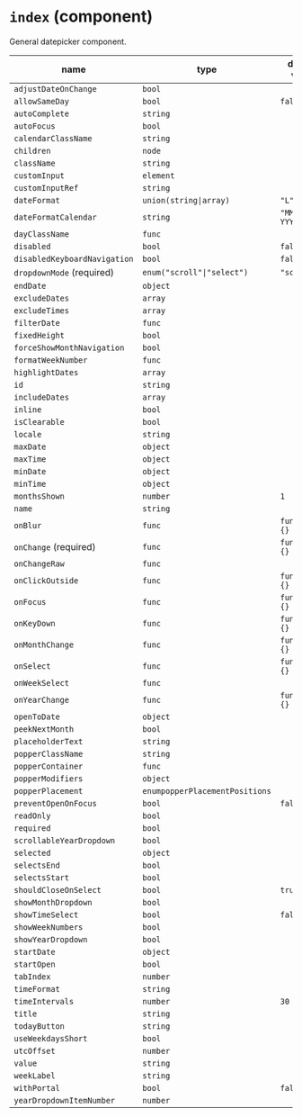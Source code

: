 # `index` (component)

General datepicker component.

| name                         | type                           | default value   | description |
| ---------------------------- | ------------------------------ | --------------- | ----------- |
| `adjustDateOnChange`         | `bool`                         |                 |             |
| `allowSameDay`               | `bool`                         | `false`         |             |
| `autoComplete`               | `string`                       |                 |             |
| `autoFocus`                  | `bool`                         |                 |             |
| `calendarClassName`          | `string`                       |                 |             |
| `children`                   | `node`                         |                 |             |
| `className`                  | `string`                       |                 |             |
| `customInput`                | `element`                      |                 |             |
| `customInputRef`             | `string`                       |                 |             |
| `dateFormat`                 | `union(string\|array)`         | `"L"`           |             |
| `dateFormatCalendar`         | `string`                       | `"MMMM YYYY"`   |             |
| `dayClassName`               | `func`                         |                 |             |
| `disabled`                   | `bool`                         | `false`         |             |
| `disabledKeyboardNavigation` | `bool`                         | `false`         |             |
| `dropdownMode` (required)    | `enum("scroll"\|"select")`     | `"scroll"`      |             |
| `endDate`                    | `object`                       |                 |             |
| `excludeDates`               | `array`                        |                 |             |
| `excludeTimes`               | `array`                        |                 |             |
| `filterDate`                 | `func`                         |                 |             |
| `fixedHeight`                | `bool`                         |                 |             |
| `forceShowMonthNavigation`   | `bool`                         |                 |             |
| `formatWeekNumber`           | `func`                         |                 |             |
| `highlightDates`             | `array`                        |                 |             |
| `id`                         | `string`                       |                 |             |
| `includeDates`               | `array`                        |                 |             |
| `inline`                     | `bool`                         |                 |             |
| `isClearable`                | `bool`                         |                 |             |
| `locale`                     | `string`                       |                 |             |
| `maxDate`                    | `object`                       |                 |             |
| `maxTime`                    | `object`                       |                 |             |
| `minDate`                    | `object`                       |                 |             |
| `minTime`                    | `object`                       |                 |             |
| `monthsShown`                | `number`                       | `1`             |             |
| `name`                       | `string`                       |                 |             |
| `onBlur`                     | `func`                         | `function() {}` |             |
| `onChange` (required)        | `func`                         | `function() {}` |             |
| `onChangeRaw`                | `func`                         |                 |             |
| `onClickOutside`             | `func`                         | `function() {}` |             |
| `onFocus`                    | `func`                         | `function() {}` |             |
| `onKeyDown`                  | `func`                         | `function() {}` |             |
| `onMonthChange`              | `func`                         | `function() {}` |             |
| `onSelect`                   | `func`                         | `function() {}` |             |
| `onWeekSelect`               | `func`                         |                 |             |
| `onYearChange`               | `func`                         | `function() {}` |             |
| `openToDate`                 | `object`                       |                 |             |
| `peekNextMonth`              | `bool`                         |                 |             |
| `placeholderText`            | `string`                       |                 |             |
| `popperClassName`            | `string`                       |                 |             |
| `popperContainer`            | `func`                         |                 |             |
| `popperModifiers`            | `object`                       |                 |             |
| `popperPlacement`            | `enumpopperPlacementPositions` |                 |             |
| `preventOpenOnFocus`         | `bool`                         | `false`         |             |
| `readOnly`                   | `bool`                         |                 |             |
| `required`                   | `bool`                         |                 |             |
| `scrollableYearDropdown`     | `bool`                         |                 |             |
| `selected`                   | `object`                       |                 |             |
| `selectsEnd`                 | `bool`                         |                 |             |
| `selectsStart`               | `bool`                         |                 |             |
| `shouldCloseOnSelect`        | `bool`                         | `true`          |             |
| `showMonthDropdown`          | `bool`                         |                 |             |
| `showTimeSelect`             | `bool`                         | `false`         |             |
| `showWeekNumbers`            | `bool`                         |                 |             |
| `showYearDropdown`           | `bool`                         |                 |             |
| `startDate`                  | `object`                       |                 |             |
| `startOpen`                  | `bool`                         |                 |             |
| `tabIndex`                   | `number`                       |                 |             |
| `timeFormat`                 | `string`                       |                 |             |
| `timeIntervals`              | `number`                       | `30`            |             |
| `title`                      | `string`                       |                 |             |
| `todayButton`                | `string`                       |                 |             |
| `useWeekdaysShort`           | `bool`                         |                 |             |
| `utcOffset`                  | `number`                       |                 |             |
| `value`                      | `string`                       |                 |             |
| `weekLabel`                  | `string`                       |                 |             |
| `withPortal`                 | `bool`                         | `false`         |             |
| `yearDropdownItemNumber`     | `number`                       |                 |             |
